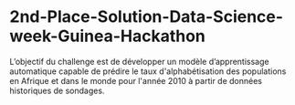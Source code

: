 # 2nd-Place-Solution-Data-Science-week-Guinea-Hackathon
L’objectif du challenge est de développer un modèle d’apprentissage automatique capable de prédire le taux d'alphabétisation des populations en Afrique et dans le monde pour l'année 2010 à partir de données historiques de sondages.

